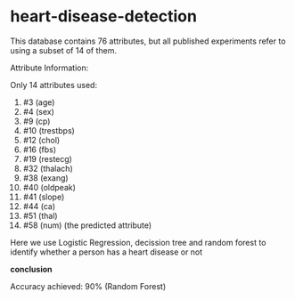 # heart-disease-detection
This database contains 76 attributes, but all published experiments refer to using a subset of 14 of them.


Attribute Information:

Only 14 attributes used:
1. #3 (age)
2. #4 (sex)
3. #9 (cp)
4. #10 (trestbps)
5. #12 (chol)
6. #16 (fbs)
7. #19 (restecg)
8. #32 (thalach)
9. #38 (exang)
10. #40 (oldpeak)
11. #41 (slope)
12. #44 (ca)
13. #51 (thal)
14. #58 (num) (the predicted attribute)

Here we use Logistic Regression, decission tree and random forest to identify whether a person has a heart disease or not

**conclusion**


Accuracy achieved: 90% (Random Forest)

